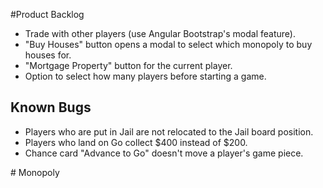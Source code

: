 #Product Backlog
<hbr>
<ul>
    <li>Trade with other players (use Angular Bootstrap's modal
    feature).</li>
    <li>"Buy Houses" button opens a modal to select which monopoly to buy houses for.</li>
    <li>"Mortgage Property" button for the current player.</li>
    <li>Option to select how many players before starting a game.</li>
</ul>
<h2>Known Bugs</h2>
<ul>
    <li>Players who are put in Jail are not relocated to the Jail board position.</li>
    <li>Players who land on Go collect $400 instead of $200.</li>
    <li>Chance card "Advance to Go" doesn't move a player's game piece.</li>
</ul># Monopoly
